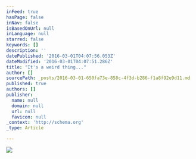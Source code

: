 ```yaml
---
inFeed: true
hasPage: false
inNav: false
isBasedOnUrl: null
inLanguage: null
starred: false
keywords: []
description: ''
datePublished: '2016-03-01T04:07:56.053Z'
dateModified: '2016-03-01T04:07:51.286Z'
title: "It's a weird thing..."
author: []
sourcePath: _posts/2016-03-01-650fa73e-858c-4f3d-b286-f1a8f92e9d11.md
published: true
authors: []
publisher:
  name: null
  domain: null
  url: null
  favicon: null
_context: 'http://schema.org'
_type: Article

---
```

![](https://the-grid-user-content.s3-us-west-2.amazonaws.com/ef2a71ba-4fdc-4cd2-b2e5-af4f872aa039.jpg)